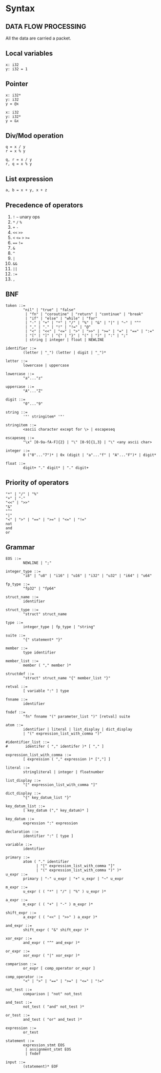 # Syntax

## DATA FLOW PROCESSING

All the data are carried a packet.

## Local variables

    x: i32
    y: i32 = 1


## Pointer

    x: i32*
    y: i32
    y = @x

    x: i32
    y: i32*
    y = &x

## Div/Mod operation

    q = x / y
    r = x % y

    q, r = x / y
    r, q = x % y

## List expression

    a, b = x + y, x + z

## Precedence of operators

1. `!` `~` unary ops
1. `*` `/` `%`
1. `+` `-`
1. `<<` `>>`
1. `<` `<=` `>` `>=`
1. `==` `!=`
1. `&`
1. `^`
1. `|`
1. `&&`
1. `||`
1. `:=`
1. `,`


## BNF

    token ::=
            "nil" | "true" | "false"
             | "fn" | "coroutine" | "return" | "continue" | "break"
             | "if" | "else" | "while" | "for"
             | "-" | "+" | "*" | "/" | "%" | "&" | "|" | "~" | "^"
             | "," | "." | "!" | "!=" | "@"
             | "<" | "<<" | "<=" | ">" | ">>" | ">=" | "=" | "==" | ":="
             | "[" | "]" | "{" | "}" | "(" | ")" | ":" | ";"
             | string | integer | float | NEWLINE

    identifier ::=
            (letter | "_") (letter | digit | "_")*

    letter ::=
            lowercase | uppercase

    lowercase ::=
            "a"..."z"

    uppercase ::=
            "A"..."Z"

    digit ::=
            "0"..."9"

    string ::=
            '"' stringitem* '"'

    stringitem ::=
            <ascii character except for \> | escapeseq

    escapeseq ::=
            "\x" [0-9a-fA-F]{2} | "\" [0-9]{1,3} | "\" <any ascii char>

    integer ::=
            0 ("0"..."7")* | 0x (digit | "a"..."f" | "A"..."F")* | digit*

    float ::=
            digit+ "." digit* | "." digit+


## Priority of operators

    "*" | "/" | "%"
    "+" | "-"
    "<<" | ">>"
    "&"
    "^"
    "|"
    "<" | ">" | "==" | ">=" | "<=" | "!="
    not
    and
    or

## Grammar

    EOS ::=
            NEWLINE | ";"

    integer_type ::=
            "i8" | "u8" | "i16" | "u16" | "i32" | "u32" | "i64" | "u64"

    fp_type ::=
            "fp32" | "fp64"

    struct_name ::=
            identifier

    struct_type ::=
            "struct" struct_name

    type ::=
            integer_type | fp_type | "string"

    suite ::=
            "{" statement* "}"

    member ::=
            type identifier

    member_list ::=
            member ( "," member )*

    structdef ::=
            "struct" struct_name "{" member_list "}"

    retval ::=
            [ variable ":" ] type

    fnname ::=
            identifier

    fndef ::=
            "fn" fnname "(" parameter_list ")" [retval] suite

    atom ::=
            identifier | literal | list_display | dict_display
            | "(" expression_list_with_comma ")"

    #identifier_list ::=
    #        identifer ( "," identifer )* [ "," ]

    expression_list_with_comma ::=
            [ expression ( "," expression )* [","] ]

    literal ::=
            stringliteral | integer | floatnumber

    list_display ::=
            "[" expression_list_with_comma "]"

    dict_display ::=
            "{" key_datum_list "}"

    key_datum_list ::=
            [ key_datum ("," key_datum)* ]

    key_datum ::=
            expression ":" expression

    declaration ::=
            identifier ":" [ type ]

    variable ::=
            identifier

    primary ::=
            atom ( "." identifier
                  | "[" expression_list_with_comma "]"
                  | "(" expression_list_with_comma ")" )*
    u_expr ::=
            primary | "-" u_expr | "+" u_expr | "~" u_expr

    m_expr ::=
            u_expr ( ( "*" | "/" | "%" ) u_expr )*

    a_expr ::=
            m_expr ( ( "+" | "-" ) m_expr )*

    shift_expr ::=
            a_expr ( ( "<<" | ">>" ) a_expr )*

    and_expr ::=
            shift_expr ( "&" shift_expr )*

    xor_expr ::=
            and_expr ( "^" and_expr )*

    or_expr ::=
            xor_expr ( "|" xor_expr )*

    comparison ::=
            or_expr [ comp_operator or_expr ]

    comp_operator ::=
            "<" | ">" | "==" | ">=" | "<=" | "!="

    not_test ::=
            comparison | "not" not_test

    and_test ::=
            not_test ( "and" not_test )*

    or_test ::=
            and_test ( "or" and_test )*

    expression ::=
            or_test

    statement ::=
            expression_stmt EOS
             | assignment_stmt EOS
             | fndef

    input ::= 
            (statement)* EOF

